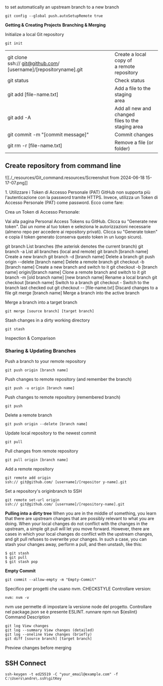 ---
---
to set automatically an upstream branch to a new branch
```
git config --global push.autoSetupRemote true
```

**Getting & Creating Projects**
**Branching & Merging**

Initialize a local Git repository
```
git init
```

|     |     |
| --- | --- |
| git clone<br>ssh:// git@github.com/ \[username\]/\[repositoryname\].git | Create a local copy of<br>a remote repository |
| git status | Check status |
| git add \[file-name.txt\] | Add a file to the staging<br>area |
| git add -A | Add all new and changed<br>files to the staging area |
| git commit -m "\[commit message\]" | Commit changes |
| git rm -r \[file-name.txt\] | Remove a file (or folder) |

## Create repository from command line

![[./_resources/Git_command.resources/Screenshot from 2024-06-18 15-17-07.png]]

1\. Utilizzare i Token di Accesso Personale (PAT)
GitHub non supporta più l'autenticazione con la password tramite HTTPS. Invece, utilizza un Token di Accesso Personale (PAT) come password. Ecco come fare:

Crea un Token di Accesso Personale:

Vai alla pagina Personal Access Tokens su GitHub.
Clicca su "Generate new token".
Dai un nome al tuo token e seleziona le autorizzazioni necessarie (almeno repo per accedere ai repository privati).
Clicca su "Generate token" e copia il token generato (conserva questo token in un luogo sicuro).

git branch
List branches (the asterisk
denotes the current branch)
git branch -a
List all branches (local and
remote)
git branch \[branch name\] Create a new branch
git branch -d \[branch name\] Delete a branch
git push origin --delete \[branch name\] Delete a remote branch
git checkout -b \[branch name\]
Create a new branch and switch
to it
git checkout -b \[branch name\]
origin/\[branch name\]
Clone a remote branch and
switch to it
git branch -m \[old branch name\] \[new
branch name\]
Rename a local branch
git checkout \[branch name\] Switch to a branch
git checkout -
Switch to the branch last
checked out
git checkout -- \[file-name.txt\] Discard changes to a file
git merge \[branch name\]
Merge a branch into the active
branch

Merge a branch into a target branch
```
git merge [source branch] [target branch]
```
Stash changes in a dirty working directory
```
git stash
```
Inspection & Comparison

### Sharing & Updating Branches

Push a branch to your remote repository
```
git push origin [branch name]
```

Push changes to remote repository (and remember the branch)
```
git push -u origin [branch name]
```
Push changes to remote repository (remembered branch)
```
git push
```

Delete a remote branch
```
git push origin --delete [branch name]
```
Update local repository to the newest commit
```
git pull
```

Pull changes from remote repository
```
git pull origin [branch name]
```
Add a remote repository
```
git remote add origin
ssh:// git@github.com/ [username]/[repositor y-name].git
```
Set a repository's originbranch to SSH
```
git remote set-url origin
ssh:// git@github.com/ [username]/[repository-name].git
```

**Pulling into a dirty tree**
When you are in the middle of something, you learn that there are upstream changes
that are possibly relevant to what you are doing. When your local changes do not
conflict with the changes in the upstream, a simple git pull will let you move
forward.
However, there are cases in which your local changes do conflict with the upstream
changes, and git pull refuses to overwrite your changes. In such a case, you can
stash your changes away, perform a pull, and then unstash, like this:

```
$ git stash
$ git pull
$ git stash pop
```

**Empty Commit**
```
git commit --allow-empty -m "Empty-Commit"
```
Specifico per progetti che usano nvm. CHECKSTYLE
Controllare version:
```
nvm: nvm -v
```
nvm use permette di impostare la versione node del progetto.
Controllare nel package.json se è presente ESLINT.
runnare npm run ${eslint}
Command
Description
```
git log View changes
git log --summary View changes (detailed)
git log --oneline View changes (briefly)
git diff [source branch] [target branch]
```
Preview changes before merging

## SSH Connect

```
ssh-keygen -t ed25519 -C "your_email@example.com" -f C:\Users\andre\.ssh\gitKey
```
